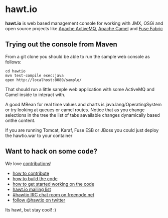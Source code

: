 # hawt.io

**hawt.io** is web based management console for working with JMX, OSGi and open source projects like [Apache ActiveMQ](http://activemq.apache.org/), [Apache Camel](http://camel.apache.org/) and [Fuse Fabric](http://fuse.fusesource.org/fabric/)

## Trying out the console from Maven

From a git clone you should be able to run the sample web console as follows:

    cd hawtio
    mvn test-compile exec:java
    open http://localhost:8080/sample/

That should run a little sample web application with some ActiveMQ and Camel inside to interact with.

A good MBean for real time values and charts is java.lang/OperatingSystem or try looking at queues or camel routes. Notice that as you change selections in the tree the list of tabs aavailable changes dynamically based onthe content.

If you are running Tomcat, Karaf, Fuse ESB or JBoss you could just deploy the hawtio.war to your container

## Want to hack on some code?

We love [contributions](https://github.com/hawtio/hawtio/blob/master/CONTRIBUTING.md)!

* [how to contribute](https://github.com/hawtio/hawtio/blob/master/CONTRIBUTING.md)
* [how to build the code](https://github.com/hawtio/hawtio/blob/master/BUILDING.md)
* [how to get started working on the code](https://github.com/hawtio/hawtio/blob/master/DEVELOPERS.md)
* [hawt.io mailing list](https://groups.google.com/d/forum/hawtio)
* [#hawtio IRC chat room on freenode.net](http://webchat.freenode.net/?channels=hawtio&uio=d4)
* [follow @hawtio on twitter](https://twitter.com/hawtio)

Its hawt, but stay cool! :)

